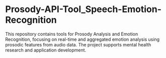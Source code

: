 # Prosody-API-Tool_Speech-Emotion-Recognition
This repository contains tools for Prosody Analysis and Emotion Recognition, focusing on real-time and aggregated emotion analysis using prosodic features from audio data. The project supports mental health research and application development.
